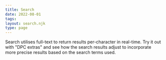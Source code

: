 ```yaml
---
title: Search 
date: 2022-08-01
tags:
layout: search.njk
type: page
---
```


Search utilises full-text to return results per-character in real-time. Try it out with "DPC extras" and see how the search results adjust to incorporate more precise results based on the search terms used.
